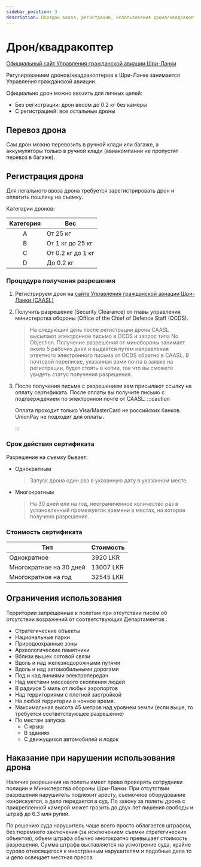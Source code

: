 ```yaml
---
sidebar_position: 3
description: Порядок ввоза, регистрации, использования дрона/квадракоптера
---
```


# Дрон/квадракоптер

[Официальный сайт Управления гражданской авиации Шри-Ланки](https://www.caa.lk/en/)

Регулированием дронов/квадракоптеров в Шри-Ланке занимается Управления гражданской авиации.

Официально дрон можно ввозить для личных целей:

- Без регистрации: дрон весом до 0.2 кг без камеры
- С регистрацией: все остальные дроны

## Перевоз дрона

Сам дрон можно перевозить в ручной клади или багаже, а аккумуляторы только в ручной клади (авиакомпании не пропустят перевоз в багаже).

## Регистрация дрона

Для легального ввоза дрона требуется зарегистрировать дрон и оплатить пошлину на съемку.

Категории дронов:

| Категория | Вес               |
| :-------: | ----------------- |
|     A     | От 25 кг          |
|     B     | От 1 кг до 25 кг  |
|     C     | От 0.2 кг до 1 кг |
|     D     | До 0.2 кг         |

### Процедура получения разрешения

1. Регистрируем дрон на [сайте Управления гражданской авиации Шри-Ланки (CAASL)](https://www.caa.lk/en/licenses-certificates-approvals/approvals/drone-approvals)
2. Получить разрешение (Security Clearance) от главы управления министерства обороны (Office of the Chief of Defence Staff (OCDS).
   > На следующий день после регистрации дрона CAASL высылают электронное письмо в OCDS и запрос типа No Objection. Получение разрешения от минобороны занимает около 5 рабочих дней и выдается путем направления ответного электронного письма от OCDS обратно в CAASL. В почтовой переписке, указанная вами почта в заявке на регистрации, будет стоять в копии, так что вы сможете увидеть статус получения разрешения.
3. После получения письма с разрешением вам присылают ссылку на оплату сертификата. После оплаты вы получите письмо с подтверждением по электронной почте от CAASL.
   :::caution

   Оплата проходит только Visa/MasterCard не российских банков. UnionPay не подходит для оплаты.

   :::

### Срок действия сертификата

Разрешение на съемку бывает:

- Однократным
  > Запуск дрона один раз в указанную дату в указанном месте.
- Многократным
  > На 30 дней или на год, неограниченное количество раз в установленный промежуеток времени в местах, на которое получено разрешение.

### Стоимость сертификата

| Тип                     | Стоимость |
| ----------------------- | --------- |
| Однократное             | 3920 LKR  |
| Многократное на 30 дней | 13007 LKR |
| Многократное на год     | 32545 LKR |

## Ограничения использования

Территории запрещенные к полетам при отсутствии писем об отсутствии возражений от соответствующих Департаментов :

- Стратегические объекты
- Национальные парки
- Природоохранные зоны
- Археологические памятники
- Вблизи вышек сотовой связи
- Вдоль и над железнодорожными путями
- Вдоль и над автомобильными дорогами
- Под и над линиями электропередач
- Над местами массового скопления людей
- В радиусе 5 миль от любых аэропортов
- Над территориями с плотной застройкой
- На любой территории в ночное время.
- Максимальная высота 45 метров над уровнем земли (если выше, то требуется соответствующее разрешение)
- По местам запуска
  - С крыш
  - В зданиях
  - С движущихся автомобилей и лодок

## Наказание при нарушении использования дрона

Наличие разрешения на полеты имеет право проверять сотрудники полиции и Министерства обороны Шри-Ланки. При отсутствии разрешения нарушитель подлежит аресту, съемочное оборудование конфискуется, а дело передается в суд. По закону за полеты дрона с прикрепленной камерой может грозить до двух лет лишения свободы и штраф до 6.3 млн рупий.

По решению суда нарушитель чаще всего просто облагается штрафом, без тюремного заключения (за исключением съемки стратегических объектов), объем штрафа обычно многократно превышает стоимость разрешения. Сумма штрафа выставляется на усмотрение суда, крайне сурово относящегося к иностранным нарушителям и подобные дела то и дело освещает местная пресса.

